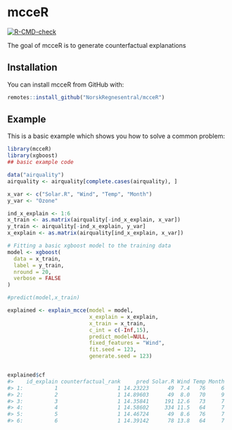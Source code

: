 
<!-- README.md is generated from README.Rmd. Please edit that file -->

# mcceR

<!-- badges: start -->

[![R-CMD-check](https://github.com/NorskRegnesentral/mcceR/actions/workflows/R-CMD-check.yaml/badge.svg)](https://github.com/NorskRegnesentral/mcceR/actions/workflows/R-CMD-check.yaml)
<!-- badges: end -->

The goal of mcceR is to generate counterfactual explanations

## Installation

You can install mcceR from GitHub with:

``` r
remotes::install_github("NorskRegnesentral/mcceR")
```

## Example

This is a basic example which shows you how to solve a common problem:

``` r
library(mcceR)
library(xgboost)
## basic example code

data("airquality")
airquality <- airquality[complete.cases(airquality), ]

x_var <- c("Solar.R", "Wind", "Temp", "Month")
y_var <- "Ozone"

ind_x_explain <- 1:6
x_train <- as.matrix(airquality[-ind_x_explain, x_var])
y_train <- airquality[-ind_x_explain, y_var]
x_explain <- as.matrix(airquality[ind_x_explain, x_var])

# Fitting a basic xgboost model to the training data
model <- xgboost(
  data = x_train,
  label = y_train,
  nround = 20,
  verbose = FALSE
)

#predict(model,x_train) 

explained <- explain_mcce(model = model,
                          x_explain = x_explain,
                          x_train = x_train,
                          c_int = c(-Inf,15),
                          predict_model=NULL,
                          fixed_features = "Wind",
                          fit.seed = 123,
                          generate.seed = 123)


explained$cf
#>    id_explain counterfactual_rank     pred Solar.R Wind Temp Month
#> 1:          1                   1 14.23223      49  7.4   76     6
#> 2:          2                   1 14.89603      49  8.0   70     9
#> 3:          3                   1 14.35841     191 12.6   73     7
#> 4:          4                   1 14.58602     334 11.5   64     7
#> 5:          5                   1 14.46724      49  8.6   76     7
#> 6:          6                   1 14.39142      78 13.8   64     7
```
